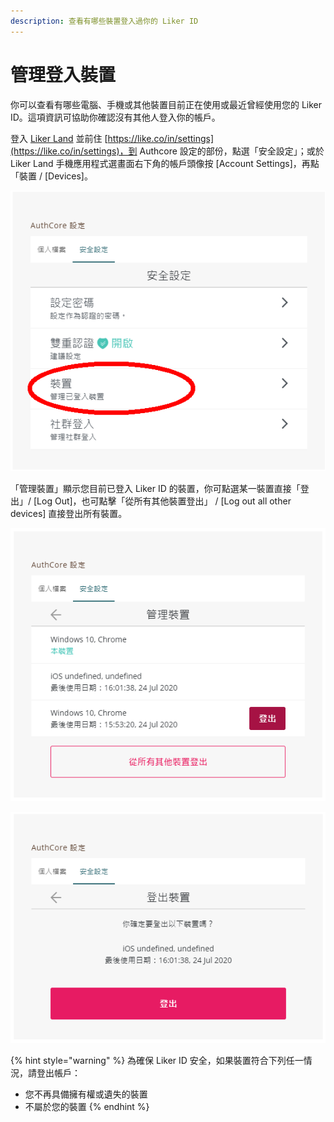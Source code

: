 ```yaml
---
description: 查看有哪些裝置登入過你的 Liker ID
---
```


# 管理登入裝置

你可以查看有哪些電腦、手機或其他裝置目前正在使用或最近曾經使用您的 Liker ID。這項資訊可協助你確認沒有其他人登入你的帳戶。

登入 [Liker Land](https://liker.land/) 並前住 [https://like.co/in/settings](https://like.co/in/settings)，到 Authcore 設定的部份，點選「安全設定」；或於 Liker Land 手機應用程式選畫面右下角的帳戶頭像按 \[Account Settings\]，再點 「裝置 / \[Devices\]。

![](../../.gitbook/assets/guan-li-deng-ru-zhuang-zhi-1.png)

「管理裝置」顯示您目前已登入 Liker ID 的裝置，你可點選某一裝置直接「登出」/ \[Log Out\]，也可點擊「從所有其他裝置登出」 / \[Log out all other devices\] 直接登出所有裝置。

![](../../.gitbook/assets/guan-li-deng-ru-zhuang-zhi-2.png)

![](../../.gitbook/assets/guan-li-deng-ru-zhuang-zhi-3.png)

{% hint style="warning" %}
為確保 Liker ID 安全，如果裝置符合下列任一情況，請登出帳戶：

* 您不再具備擁有權或遺失的裝置
* 不屬於您的裝置
{% endhint %}

